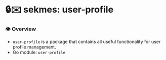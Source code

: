 # 🔒✉️ sekmes: user-profile

### 👁️ Overview
- `user-profile` is a package that contains all useful functionality for user profile management.
- Go module: `user-profile`